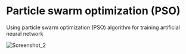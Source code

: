 # Particle swarm optimization (PSO)
Using particle swarm optimization (PSO) algorithm for training artificial neural network

![Screenshot_2](https://user-images.githubusercontent.com/54076398/71734783-f6ba0600-2e4c-11ea-8d6b-55c5a1fe9ad8.jpg)
